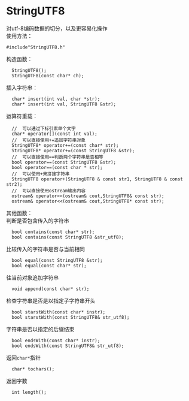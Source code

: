 # StringUTF8
对utf-8编码数据的切分，以及更容易化操作 <br>
使用方法：<br>
  ```
  #include"StringUTF8.h"
  ```
构造函数：<br>
```
  StringUTF8();
  StringUTF8(const char* ch);
```
插入字符串：<br>
```
  char* insert(int val, char *str);
  char* insert(int val, StringUTF8 &str);
```
运算符重载：<br>
```
  //  可以通过下标引索单个文字
  char* operator[](const int val);
  //  可以直接使用+=追加字符串对象
  StringUTF8* operator+=(const char* str);
  StringUTF8* operator+=(const StringUTF8 &str);
  //  可以直接使用==判断两个字符串是否相等
  bool operator==(const StringUTF8 &str);
  bool operator==(const char * str);
  //  可以使用+来拼接字符串
  StringUTF8 operator+(StringUTF8 & const str1, StringUTF8 & const str2);
  //  可以直接使用ostream输出内容
  ostream& operator<<(ostream& cout,StringUTF8& const str);
  ostream& operator<<(ostream& cout,StringUTF8* const str);
```
其他函数：<br>
  判断是否包含传入的字符串<br>
  ```
    bool contains(const char* str);
    bool contains(const StringUTF8 &str_utf8);
  ```
  比较传入的字符串是否与当前相同<br>
  ```
    bool equal(const StringUTF8 &str);
    bool equal(const char* str);
  ```
  往当前对象追加字符串<br>
  ```
    void append(const char* str);
  ```
  检查字符串是否是以指定子字符串开头<br>
  ```
    bool starstWith(const char* instr);
    bool starstWith(const StringUTF8& str_utf8);
  ```
  字符串是否以指定的后缀结束<br>
  ```
    bool endsWith(const char* instr);
    bool endsWith(const StringUTF8& str_utf8);
  ```
  返回`char*`指针<br>
  ```
    char* tochars();
  ```
  返回字数<br>
  ```
    int length(); 
  ```
